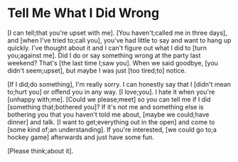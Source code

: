 # Tell Me What I Did Wrong

[I can tell;that you're upset with me]. [You haven't;called me in three days], and [when I've tried to;call you], you've had little to say and want to hang up quickly. I've thought about it and I can't figure out what I did to [turn you;against me]. Did I do or say something wrong at the party last weekend? That's [the last time I;saw you]. When we said goodbye, [you didn't seem;upset], but maybe I was just [too tired;to] notice.

[If I did;do something], I'm really sorry. I can honestly say that I [didn't mean to;hurt you] or offend you in any way. [I love;you]. I hate it when you're [unhappy with;me]. [Could we please;meet] so you can tell me if I did [something that;bothered you]? If it's not me and something else is bothering you that you haven't told me about, [maybe we could;have dinner] and talk. [I want to get;everything out in the open] and come to [some kind of;an understanding]. If you're interested, [we could go to;a hockey game] afterwards and just have some fun.

[Please think;about it].
